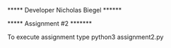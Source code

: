 ***** Developer Nicholas Biegel ******

***** Assignment #2 *******

To execute assignment type python3 assignment2.py